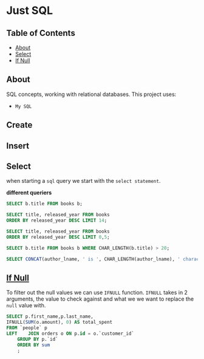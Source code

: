 # Just SQL

## Table of Contents

- [About](#about)
  <!-- - [Create](#create) -->
  <!-- - [Insert](#insert) -->
- [Select](#select)
- [If Null](#ifNull)

## About <a name = "about"></a>

SQL concepts, working with relational databases.
This project uses:

- `My SQL`
<!-- - `Postgres SQL`
- `SQL lite` -->

## Create <a name ="create"></a>

## Insert <a name ="insert"></a>

## Select <a name ="select"></a>

when starting a `sql` query we start with the `select statement`.

**different queriers**

```sql
SELECT b.title FROM books b;

SELECT title, released_year FROM books
ORDER BY released_year DESC LIMIT 14;

SELECT title, released_year FROM books
ORDER BY released_year DESC LIMIT 0,5;

SELECT b.title FROM books b WHERE CHAR_LENGTH(b.title) > 20;

SELECT CONCAT(author_lname, ' is ', CHAR_LENGTH(author_lname), ' characters long') FROM books;
```

<!-- ## Aggregate <a name="aggregate"></a> -->

<!-- ## On delete Cascade -->

## [If Null](#ifNull)

To filter out the null values we can use `IFNULL` function.
`IFNULL` takes in 2 arguments, the value to check against and what we we want to replace the `null` value with.

```sql
SELECT p.first_name,p.last_name,
IFNULL(SUM(o.amount), 0) AS total_spent
FROM `people` p
LEFT	JOIN orders o ON p.id = o.`customer_id`
	GROUP BY p.`id`
	ORDER BY sum
	;
```
